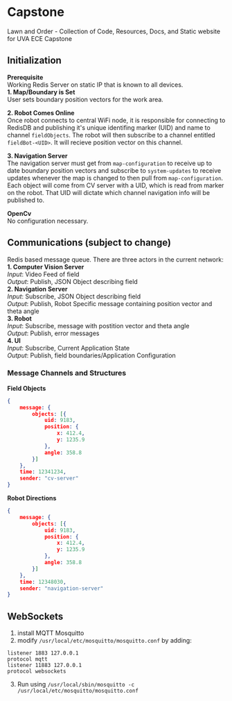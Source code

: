 # Capstone
Lawn and Order - Collection of Code, Resources, Docs, and Static website for UVA ECE Capstone

## Initialization
**Prerequisite**  
Working Redis Server on static IP that is known to all devices.  
**1. Map/Boundary is Set**  
User sets boundary position vectors for the work area.  

**2. Robot Comes Online**  
Once robot connects to central WiFi node, it is responsible for connecting to RedisDB and publishing 
it's unique identifing marker (UID) and name to channel `fieldObjects`. The robot will then subscribe to a channel entitled 
`fieldBot-<UID>`. It will recieve position vector on this channel.  

**3. Navigation Server**  
The navigation server must get from `map-configuration` to receive up to date boundary position vectors and subscribe to `system-updates` 
to receive updates whenever the map is changed to then pull from `map-configuration`.
Each object will come from CV server with a UID, which is read from marker on the robot. That UID will dictate which 
channel navigation info will be published to.   

**OpenCv**  
No configuration necessary. 


## Communications (subject to change)

Redis based message queue. There are three actors in the current network:  
**1. Computer Vision Server**  
*Input*: Video Feed of field  
*Output*: Publish, JSON Object describing field  
**2. Navigation Server**  
*Input*: Subscribe, JSON Object describing field  
*Output*: Publish, Robot Specific message containing position vector and theta angle  
**3. Robot**  
*Input*: Subscribe, message with postition vector and theta angle  
*Output*: Publish, error messages  
**4. UI**  
*Input*: Subscribe, Current Application State  
*Output*: Publish, field boundaries/Application Configuration

### Message Channels and Structures

**Field Objects**  
```JSON
{
    message: {
        objects: [{
            uid: 9183,
            position: {
                x: 412.4,
                y: 1235.9
            },
            angle: 358.8
        }]
    },  
    time: 12341234,
    sender: "cv-server"
}
```

**Robot Directions**  
```JSON
{
    message: {
        objects: [{
            uid: 9183,
            position: {
                x: 412.4,
                y: 1235.9
            },
            angle: 358.8
        }]
    },  
    time: 12348030,
    sender: "navigation-server"
}
```

## WebSockets  

1. install MQTT Mosquitto  
2. modify `/usr/local/etc/mosquitto/mosquitto.conf` by adding:  
```
listener 1883 127.0.0.1  
protocol mqtt  
listener 11883 127.0.0.1  
protocol websockets  
```
3. Run using `/usr/local/sbin/mosquitto -c /usr/local/etc/mosquitto/mosquitto.conf`  